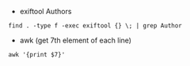 - exiftool Authors
```
find . -type f -exec exiftool {} \; | grep Author
```
- awk (get 7th element of each line)
```
awk '{print $7}'
```
